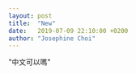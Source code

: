 ```yaml
---
layout: post
title:  "New"
date:   2019-07-09 22:10:00 +0200
author: "Josephine Choi"
---
```

"中文可以嗎"
